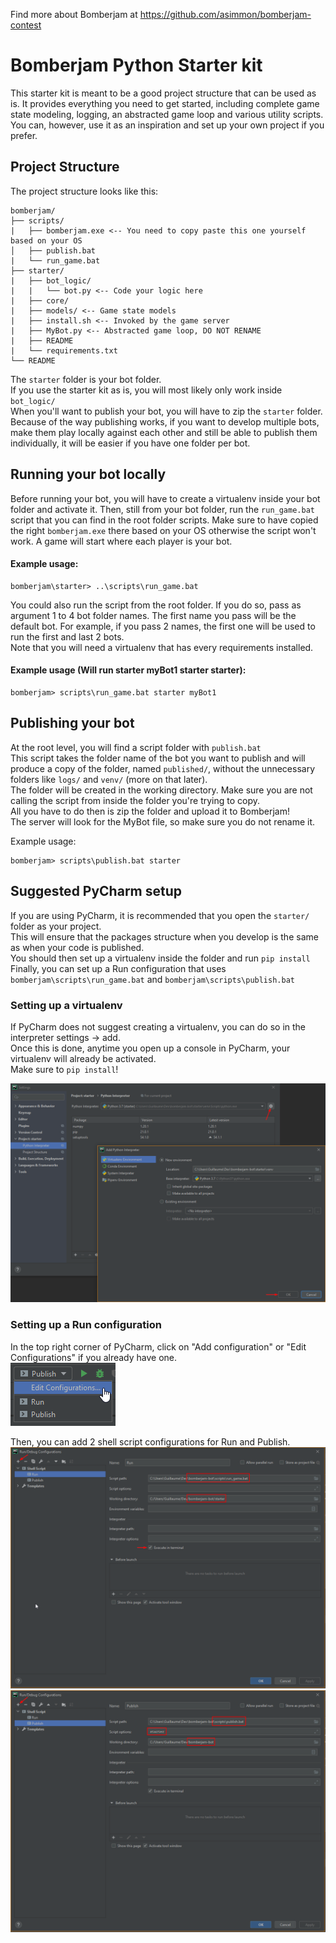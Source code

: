 Find more about Bomberjam at https://github.com/asimmon/bomberjam-contest
# Bomberjam Python Starter kit  
This starter kit is meant to be a good project structure that can be used as is. It provides everything you need to get started, including complete game state modeling, logging, an abstracted game loop and various utility scripts.  
You can, however, use it as an inspiration and set up your own project if you prefer.   

## Project Structure
The project structure looks like this:
```
bomberjam/  
├── scripts/ 
|   ├── bomberjam.exe <-- You need to copy paste this one yourself based on your OS 
│   ├── publish.bat
|   └── run_game.bat
├── starter/  
|   ├── bot_logic/  
|   |   └── bot.py <-- Code your logic here
|   ├── core/  
|   ├── models/ <-- Game state models  
|   ├── install.sh <-- Invoked by the game server  
|   ├── MyBot.py <-- Abstracted game loop, DO NOT RENAME  
|   ├── README  
|   └── requirements.txt  
└── README
```
The `starter` folder is your bot folder.  
If you use the starter kit as is, you will most likely only work inside `bot_logic/`  
When you'll want to publish your bot, you will have to zip the `starter` folder.  
Because of the way publishing works, if you want to develop multiple bots, make them play locally against each other and still be able to publish them individually, it will be easier if you have one folder per bot.  

## Running your bot locally
Before running your bot, you will have to create a virtualenv inside your bot folder and activate it.
Then, still from your bot folder, run the `run_game.bat` script that you can find in the root folder scripts. Make sure to have copied the right `bomberjam.exe` there based on your OS otherwise the script won't work.
A game will start where each player is your bot.  

#### Example usage:
```
bomberjam\starter> ..\scripts\run_game.bat
```

You could also run the script from the root folder. If you do so, pass as argument 1 to 4 bot folder names. The first name you pass will be the default bot. For example, if you pass 2 names, the first one will be used to run the first and last 2 bots.  
Note that you will need a virtualenv that has every requirements installed.

#### Example usage (Will run starter myBot1 starter starter):
```
bomberjam> scripts\run_game.bat starter myBot1
```

## Publishing your bot
At the root level, you will find a script folder with `publish.bat`  
This script takes the folder name of the bot you want to publish and will produce a copy of the folder, named `published/`, without the unnecessary folders like `logs/` and `venv/` (more on that later).  
The folder will be created in the working directory. Make sure you are not calling the script from inside the folder you're trying to copy.  
All you have to do then is zip the folder and upload it to Bomberjam!  
The server will look for the MyBot file, so make sure you do not rename it.  

Example usage:
```
bomberjam> scripts\publish.bat starter
```

## Suggested PyCharm setup
If you are using PyCharm, it is recommended that you open the `starter/` folder as your project.  
This will ensure that the packages structure when you develop is the same as when your code is published.  
You should then set up a virtualenv inside the folder and run `pip install`  
Finally, you can set up a Run configuration that uses `bomberjam\scripts\run_game.bat` and `bomberjam\scripts\publish.bat`   

### Setting up a virtualenv
If PyCharm does not suggest creating a virtualenv, you can do so in the interpreter settings -> add.  
Once this is done, anytime you open up a console in PyCharm, your virtualenv will already be activated.  
Make sure to `pip install`!  

![Adding an interpreter](images/add-interpreter.png)

### Setting up a Run configuration
In the top right corner of PyCharm, click on "Add configuration" or "Edit Configurations" if you already have one.  
![Edit configurations](images/edit-configurations.png)  

Then, you can add 2 shell script configurations for Run and Publish.  
![Run configuration](images/run-configuration.png)
![Publish configuration](images/publish-configuration.png)